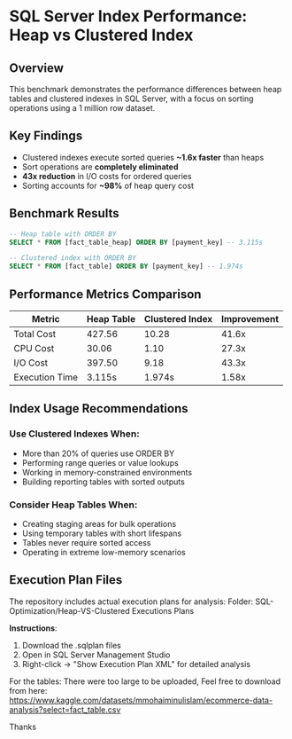 
# SQL Server Index Performance: Heap vs Clustered Index

## Overview
This benchmark demonstrates the performance differences between heap tables and clustered indexes in SQL Server, with a focus on sorting operations using a 1 million row dataset.

## Key Findings
- Clustered indexes execute sorted queries **~1.6x faster** than heaps
- Sort operations are **completely eliminated** 
- **43x reduction** in I/O costs for ordered queries
- Sorting accounts for **~98%** of heap query cost

## Benchmark Results

```sql
-- Heap table with ORDER BY
SELECT * FROM [fact_table_heap] ORDER BY [payment_key] -- 3.115s

-- Clustered index with ORDER BY
SELECT * FROM [fact_table] ORDER BY [payment_key] -- 1.974s
```


## Performance Metrics Comparison

| Metric          | Heap Table | Clustered Index | Improvement |
|-----------------|------------|-----------------|-------------|
| Total Cost      | 427.56     | 10.28           | 41.6x       |
| CPU Cost        | 30.06      | 1.10            | 27.3x       |
| I/O Cost        | 397.50     | 9.18            | 43.3x       |
| Execution Time  | 3.115s     | 1.974s          | 1.58x       |

## Index Usage Recommendations

### Use Clustered Indexes When:
- More than 20% of queries use ORDER BY
- Performing range queries or value lookups  
- Working in memory-constrained environments
- Building reporting tables with sorted outputs

### Consider Heap Tables When:
- Creating staging areas for bulk operations
- Using temporary tables with short lifespans
- Tables never require sorted access
- Operating in extreme low-memory scenarios

## Execution Plan Files
The repository includes actual execution plans for analysis:
Folder: SQL-Optimization/Heap-VS-Clustered Executions Plans

**Instructions**:
1. Download the .sqlplan files
2. Open in SQL Server Management Studio
3. Right-click → "Show Execution Plan XML" for detailed analysis

For the tables: There were too large to be uploaded, Feel free to download from here: https://www.kaggle.com/datasets/mmohaiminulislam/ecommerce-data-analysis?select=fact_table.csv

Thanks
